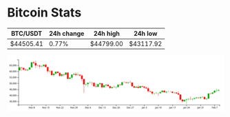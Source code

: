 # Bitcoin Stats

BTC/USDT|24h change|24h high|24h low|
|---|---|---|---|
|$44505.41|0.77%|$44799.00|$43117.92|

<img src="./chart.svg">
